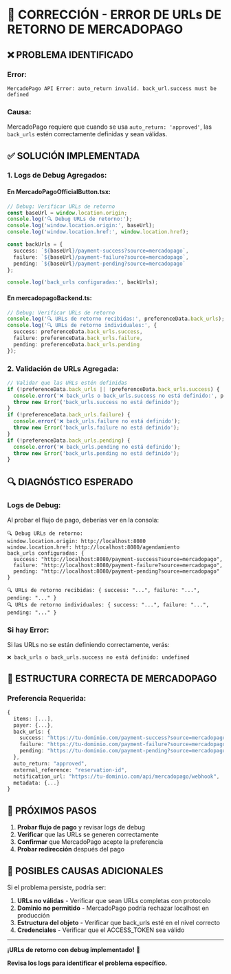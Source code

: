 # 🔧 CORRECCIÓN - ERROR DE URLs DE RETORNO DE MERCADOPAGO

## ❌ **PROBLEMA IDENTIFICADO**

### **Error:**
```
MercadoPago API Error: auto_return invalid. back_url.success must be defined
```

### **Causa:**
MercadoPago requiere que cuando se usa `auto_return: 'approved'`, las `back_urls` estén correctamente definidas y sean válidas.

## ✅ **SOLUCIÓN IMPLEMENTADA**

### **1. Logs de Debug Agregados:**

#### **En MercadoPagoOfficialButton.tsx:**
```typescript
// Debug: Verificar URLs de retorno
const baseUrl = window.location.origin;
console.log('🔍 Debug URLs de retorno:');
console.log('window.location.origin:', baseUrl);
console.log('window.location.href:', window.location.href);

const backUrls = {
  success: `${baseUrl}/payment-success?source=mercadopago`,
  failure: `${baseUrl}/payment-failure?source=mercadopago`,
  pending: `${baseUrl}/payment-pending?source=mercadopago`
};

console.log('back_urls configuradas:', backUrls);
```

#### **En mercadopagoBackend.ts:**
```typescript
// Debug: Verificar URLs de retorno
console.log('🔍 URLs de retorno recibidas:', preferenceData.back_urls);
console.log('🔍 URLs de retorno individuales:', {
  success: preferenceData.back_urls.success,
  failure: preferenceData.back_urls.failure,
  pending: preferenceData.back_urls.pending
});
```

### **2. Validación de URLs Agregada:**

```typescript
// Validar que las URLs estén definidas
if (!preferenceData.back_urls || !preferenceData.back_urls.success) {
  console.error('❌ back_urls o back_urls.success no está definido:', preferenceData.back_urls);
  throw new Error('back_urls.success no está definido');
}
if (!preferenceData.back_urls.failure) {
  console.error('❌ back_urls.failure no está definido');
  throw new Error('back_urls.failure no está definido');
}
if (!preferenceData.back_urls.pending) {
  console.error('❌ back_urls.pending no está definido');
  throw new Error('back_urls.pending no está definido');
}
```

## 🔍 **DIAGNÓSTICO ESPERADO**

### **Logs de Debug:**
Al probar el flujo de pago, deberías ver en la consola:

```
🔍 Debug URLs de retorno:
window.location.origin: http://localhost:8080
window.location.href: http://localhost:8080/agendamiento
back_urls configuradas: {
  success: "http://localhost:8080/payment-success?source=mercadopago",
  failure: "http://localhost:8080/payment-failure?source=mercadopago",
  pending: "http://localhost:8080/payment-pending?source=mercadopago"
}

🔍 URLs de retorno recibidas: { success: "...", failure: "...", pending: "..." }
🔍 URLs de retorno individuales: { success: "...", failure: "...", pending: "..." }
```

### **Si hay Error:**
Si las URLs no se están definiendo correctamente, verás:
```
❌ back_urls o back_urls.success no está definido: undefined
```

## 🎯 **ESTRUCTURA CORRECTA DE MERCADOPAGO**

### **Preferencia Requerida:**
```typescript
{
  items: [...],
  payer: {...},
  back_urls: {
    success: "https://tu-dominio.com/payment-success?source=mercadopago",
    failure: "https://tu-dominio.com/payment-failure?source=mercadopago",
    pending: "https://tu-dominio.com/payment-pending?source=mercadopago"
  },
  auto_return: "approved",
  external_reference: "reservation-id",
  notification_url: "https://tu-dominio.com/api/mercadopago/webhook",
  metadata: {...}
}
```

## 🚀 **PRÓXIMOS PASOS**

1. **Probar flujo de pago** y revisar logs de debug
2. **Verificar** que las URLs se generen correctamente
3. **Confirmar** que MercadoPago acepte la preferencia
4. **Probar redirección** después del pago

## 🔧 **POSIBLES CAUSAS ADICIONALES**

Si el problema persiste, podría ser:

1. **URLs no válidas** - Verificar que sean URLs completas con protocolo
2. **Dominio no permitido** - MercadoPago podría rechazar localhost en producción
3. **Estructura del objeto** - Verificar que back_urls esté en el nivel correcto
4. **Credenciales** - Verificar que el ACCESS_TOKEN sea válido

---

**¡URLs de retorno con debug implementado!** 🔧

**Revisa los logs para identificar el problema específico.**